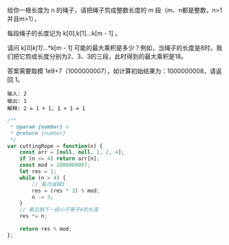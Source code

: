 给你一根长度为 n 的绳子，请把绳子剪成整数长度的 m 段（m、n都是整数，n>1并且m>1），

每段绳子的长度记为 k[0],k[1]...k[m - 1] 。

请问 k[0]*k[1]*...*k[m - 1] 可能的最大乘积是多少？例如，当绳子的长度是8时，我们把它剪成长度分别为2、3、3的三段，此时得到的最大乘积是18。

答案需要取模 1e9+7（1000000007），如计算初始结果为：1000000008，请返回 1。


```
输入: 2
输出: 1
解释: 2 = 1 + 1, 1 × 1 = 1
```

```js
/**
 * @param {number} n
 * @return {number}
 */
var cuttingRope = function(n) {
    const arr = [null, null, 1, 2, 4];
    if (n <= 4) return arr[n];
    const mod = 1000000007;
    let res = 1;
    while (n > 4) {
        // 每次减掉3
        res = (res * 3) % mod;
        n -= 3;
    }
    // 最后剩下一段小于等于4的长度
    res *= n;
    
    return res % mod;
};
```